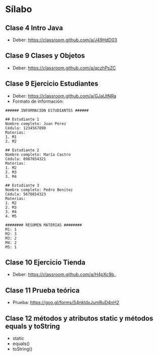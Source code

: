 # Sílabo

## Clase 4 Intro Java
  - Deber: https://classroom.github.com/a/J49HdD03
  
## Clase 9 Clases y Objetos
  - Deber: https://classroom.github.com/a/qczhPsZC

## Clase 9 Ejercicio Estudiantes
  - Deber: https://classroom.github.com/a/GJaUtNRa
  
  - Formato de información: 
```
###### INFORMACIÓN ESTUDIANTES ######

## Estudiante 1
Nombre completo: Juan Perez
Cédula: 1234567890
Materias:
1. M1
2. M2

## Estudiante 2
Nombre completo: María Castro
Cédula: 0987654321
Materias:
1. M2
2. M3
3. M4

## Estudiante 3
Nombre completo: Pedro Benitez
Cédula: 5678654323
Materias:
1. M2
2. M3
3. M4
4. M5

######## RESUMEN MATERIAS ########
M1: 1
M2: 3
M3: 2
M4: 2
M5: 1
```

## Clase 10 Ejercicio Tienda
  - Deber: https://classroom.github.com/a/H4pXc9b_
  
## Clase 11 Prueba teórica
  - Prueba: https://goo.gl/forms/S4nkldxJumRuD4nH2
  
## Clase 12 métodos y atributos static y métodos equals y toString
  - static
  - equals()
  - toString()
